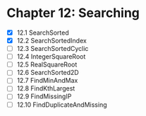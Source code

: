 # Chapter 12: Searching

- [x] 12.1 SearchSorted
- [x] 12.2 SearchSortedIndex
- [ ] 12.3 SearchSortedCyclic
- [ ] 12.4 IntegerSquareRoot
- [ ] 12.5 RealSquareRoot
- [ ] 12.6 SearchSorted2D
- [ ] 12.7 FindMinAndMax
- [ ] 12.8 FindKthLargest
- [ ] 12.9 FindMissingIP
- [ ] 12.10 FindDuplicateAndMissing
